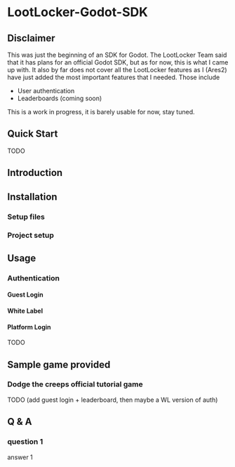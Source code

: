 # LootLocker-Godot-SDK

## Disclaimer
This was just the beginning of an SDK for Godot. The LootLocker Team said that it has plans for an official Godot SDK, but as for now, this is what I came up with.
It also by far does not cover all the LootLocker features as I (Ares2) have just added the most important features that I needed. Those include
- User authentication
- Leaderboards (coming soon)

This is a work in progress, it is barely usable for now, stay tuned.

## Quick Start

TODO

## Introduction

## Installation

### Setup files

### Project setup

## Usage

### Authentication

#### Guest Login

#### White Label

#### Platform Login
TODO

## Sample game provided

### Dodge the creeps official tutorial game

TODO (add guest login + leaderboard, then maybe a WL version of auth)

## Q & A

### question 1
answer 1
